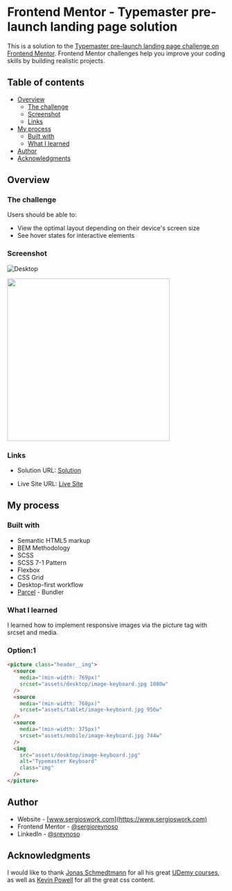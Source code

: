 # Frontend Mentor - Typemaster pre-launch landing page solution

This is a solution to the [Typemaster pre-launch landing page challenge on Frontend Mentor](). Frontend Mentor challenges help you improve your coding skills by building realistic projects.

## Table of contents

- [Overview](#overview)
  - [The challenge](#the-challenge)
  - [Screenshot](#screenshot)
  - [Links](#links)
- [My process](#my-process)
  - [Built with](#built-with)
  - [What I learned](#what-i-learned)
- [Author](#author)
- [Acknowledgments](#acknowledgments)

## Overview

### The challenge

Users should be able to:

- View the optimal layout depending on their device's screen size
- See hover states for interactive elements

### Screenshot

![Desktop](assets/screenshots/desktop.jpeg)

<!-- ![Mobile](assets/screenshots/mobile.jpeg) -->

<img src="assets/screenshots/mobile.jpeg" width="375" />

### Links

- Solution URL: [Solution](https://www.frontendmentor.io/solutions/scss-bem-71-pattern-grids-flexbox-and-parcel-bundler-JQHgS3zGV)

- Live Site URL: [Live Site](https://infallible-varahamihira-5e1530.netlify.app)

## My process

### Built with

- Semantic HTML5 markup
- BEM Methodology
- SCSS
- SCSS 7-1 Pattern
- Flexbox
- CSS Grid
- Desktop-first workflow
- [Parcel](https://parceljs.org/) - Bundler

### What I learned

I learned how to implement responsive images via the picture tag with srcset and media.

### Option:1

```html
<picture class="header__img">
  <source
    media="(min-width: 769px)"
    srcset="assets/desktop/image-keyboard.jpg 1080w"
  />
  <source
    media="(min-width: 768px)"
    srcset="assets/tablet/image-keyboard.jpg 956w"
  />
  <source
    media="(min-width: 375px)"
    srcset="assets/mobile/image-keyboard.jpg 744w"
  />
  <img
    src="assets/desktop/image-keyboard.jpg"
    alt="Typemaster Keyboard"
    class="img"
  />
</picture>
```

## Author

- Website - [www.sergioswork.com](https://www.sergioswork.com)
- Frontend Mentor - [@sergioreynoso](https://www.frontendmentor.io/profile/sergioreynoso)
- LinkedIn - [@sreynoso](https://www.linkedin.com/in/sreynoso/)

## Acknowledgments

I would like to thank [Jonas Schmedtmann](https://codingheroes.io) for all his great [UDemy courses](https://www.udemy.com/user/jonasschmedtmann/), as well as [Kevin Powell](https://www.kevinpowell.co) for all the great css content.

